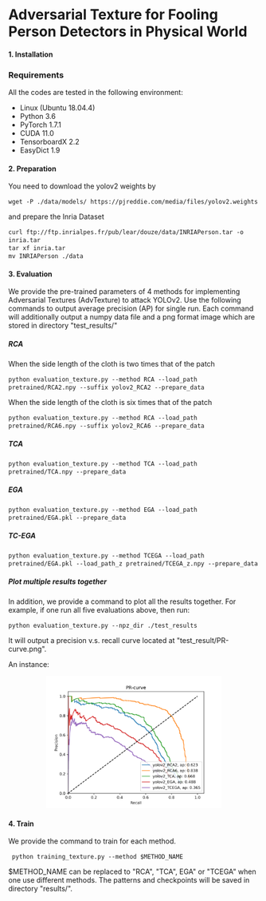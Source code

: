 # Adversarial Texture for Fooling Person Detectors in Physical World

#### 1. Installation
### Requirements
All the codes are tested in the following environment:
* Linux (Ubuntu 18.04.4)
* Python 3.6
* PyTorch 1.7.1
* CUDA 11.0
* TensorboardX 2.2
* EasyDict 1.9

#### 2. Preparation
You need to download the yolov2 weights by
```
wget -P ./data/models/ https://pjreddie.com/media/files/yolov2.weights
```
and prepare the Inria Dataset
```
curl ftp://ftp.inrialpes.fr/pub/lear/douze/data/INRIAPerson.tar -o inria.tar
tar xf inria.tar
mv INRIAPerson ./data
```
#### 3. Evaluation
We provide the pre-trained parameters of 4 methods for implementing Adversarial Textures (AdvTexture) to attack YOLOv2. Use the following commands to output average precision (AP) for single run. Each command will additionally output a numpy data file and a png format image which are stored in directory "test_results/"
##### RCA
When the side length of the cloth is two times that of the patch
```
python evaluation_texture.py --method RCA --load_path pretrained/RCA2.npy --suffix yolov2_RCA2 --prepare_data
```
When the side length of the cloth is six times that of the patch
```
python evaluation_texture.py --method RCA --load_path pretrained/RCA6.npy --suffix yolov2_RCA6 --prepare_data
```
##### TCA
```
python evaluation_texture.py --method TCA --load_path pretrained/TCA.npy --prepare_data
```
##### EGA
```
python evaluation_texture.py --method EGA --load_path pretrained/EGA.pkl --prepare_data
```
##### TC-EGA
```
python evaluation_texture.py --method TCEGA --load_path pretrained/EGA.pkl --load_path_z pretrained/TCEGA_z.npy --prepare_data
```
##### Plot multiple results together
In addition, we provide a command to plot all the results together. For example, if one run all five evaluations above, then run:
```
python evaluation_texture.py --npz_dir ./test_results
```
It will output a precision v.s. recall curve located at "test_result/PR-curve.png". 

An instance:
<p align="center">
  <img src="test_results/PR-curve.png" width="70%">
</p>
 
#### 4. Train
We provide the command to train for each method.
```
 python training_texture.py --method $METHOD_NAME
```
$METHOD_NAME can be replaced to "RCA", "TCA", EGA" or "TCEGA" when one use different methods. The patterns and checkpoints will be saved in directory "results/".
